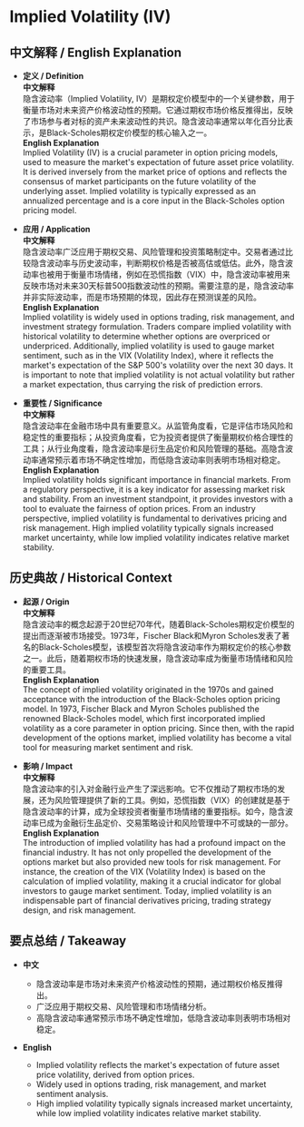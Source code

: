 # Implied Volatility (IV)

## 中文解释 / English Explanation

* **定义 / Definition**  
  **中文解释**  
  隐含波动率（Implied Volatility, IV）是期权定价模型中的一个关键参数，用于衡量市场对未来资产价格波动性的预期。它通过期权市场价格反推得出，反映了市场参与者对标的资产未来波动性的共识。隐含波动率通常以年化百分比表示，是Black-Scholes期权定价模型的核心输入之一。  
  **English Explanation**  
  Implied Volatility (IV) is a crucial parameter in option pricing models, used to measure the market's expectation of future asset price volatility. It is derived inversely from the market price of options and reflects the consensus of market participants on the future volatility of the underlying asset. Implied volatility is typically expressed as an annualized percentage and is a core input in the Black-Scholes option pricing model.

* **应用 / Application**  
  **中文解释**  
  隐含波动率广泛应用于期权交易、风险管理和投资策略制定中。交易者通过比较隐含波动率与历史波动率，判断期权价格是否被高估或低估。此外，隐含波动率也被用于衡量市场情绪，例如在恐慌指数（VIX）中，隐含波动率被用来反映市场对未来30天标普500指数波动性的预期。需要注意的是，隐含波动率并非实际波动率，而是市场预期的体现，因此存在预测误差的风险。  
  **English Explanation**  
  Implied volatility is widely used in options trading, risk management, and investment strategy formulation. Traders compare implied volatility with historical volatility to determine whether options are overpriced or underpriced. Additionally, implied volatility is used to gauge market sentiment, such as in the VIX (Volatility Index), where it reflects the market's expectation of the S&P 500's volatility over the next 30 days. It is important to note that implied volatility is not actual volatility but rather a market expectation, thus carrying the risk of prediction errors.

* **重要性 / Significance**  
  **中文解释**  
  隐含波动率在金融市场中具有重要意义。从监管角度看，它是评估市场风险和稳定性的重要指标；从投资角度看，它为投资者提供了衡量期权价格合理性的工具；从行业角度看，隐含波动率是衍生品定价和风险管理的基础。高隐含波动率通常预示着市场不确定性增加，而低隐含波动率则表明市场相对稳定。  
  **English Explanation**  
  Implied volatility holds significant importance in financial markets. From a regulatory perspective, it is a key indicator for assessing market risk and stability. From an investment standpoint, it provides investors with a tool to evaluate the fairness of option prices. From an industry perspective, implied volatility is fundamental to derivatives pricing and risk management. High implied volatility typically signals increased market uncertainty, while low implied volatility indicates relative market stability.

## 历史典故 / Historical Context

* **起源 / Origin**  
  **中文解释**  
  隐含波动率的概念起源于20世纪70年代，随着Black-Scholes期权定价模型的提出而逐渐被市场接受。1973年，Fischer Black和Myron Scholes发表了著名的Black-Scholes模型，该模型首次将隐含波动率作为期权定价的核心参数之一。此后，随着期权市场的快速发展，隐含波动率成为衡量市场情绪和风险的重要工具。  
  **English Explanation**  
  The concept of implied volatility originated in the 1970s and gained acceptance with the introduction of the Black-Scholes option pricing model. In 1973, Fischer Black and Myron Scholes published the renowned Black-Scholes model, which first incorporated implied volatility as a core parameter in option pricing. Since then, with the rapid development of the options market, implied volatility has become a vital tool for measuring market sentiment and risk.

* **影响 / Impact**  
  **中文解释**  
  隐含波动率的引入对金融行业产生了深远影响。它不仅推动了期权市场的发展，还为风险管理提供了新的工具。例如，恐慌指数（VIX）的创建就是基于隐含波动率的计算，成为全球投资者衡量市场情绪的重要指标。如今，隐含波动率已成为金融衍生品定价、交易策略设计和风险管理中不可或缺的一部分。  
  **English Explanation**  
  The introduction of implied volatility has had a profound impact on the financial industry. It has not only propelled the development of the options market but also provided new tools for risk management. For instance, the creation of the VIX (Volatility Index) is based on the calculation of implied volatility, making it a crucial indicator for global investors to gauge market sentiment. Today, implied volatility is an indispensable part of financial derivatives pricing, trading strategy design, and risk management.

## 要点总结 / Takeaway

* **中文**  
  - 隐含波动率是市场对未来资产价格波动性的预期，通过期权价格反推得出。  
  - 广泛应用于期权交易、风险管理和市场情绪分析。  
  - 高隐含波动率通常预示市场不确定性增加，低隐含波动率则表明市场相对稳定。  

* **English**  
  - Implied volatility reflects the market's expectation of future asset price volatility, derived from option prices.  
  - Widely used in options trading, risk management, and market sentiment analysis.  
  - High implied volatility typically signals increased market uncertainty, while low implied volatility indicates relative market stability.